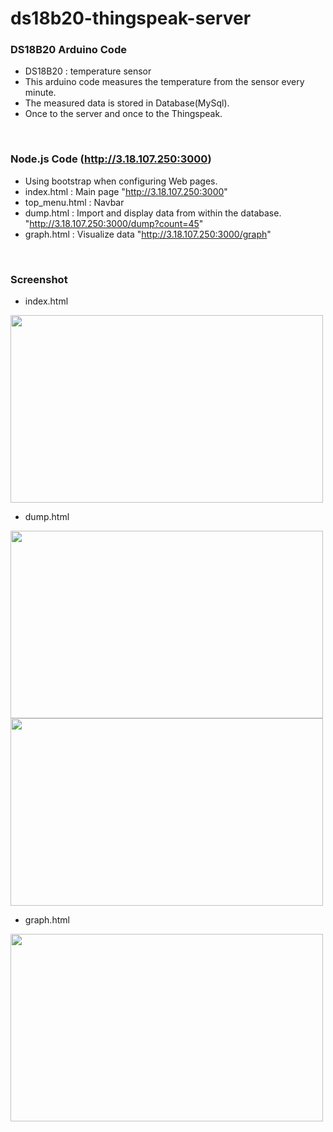 # ds18b20-thingspeak-server

### DS18B20 Arduino Code
- DS18B20 : temperature sensor
- This arduino code measures the temperature from the sensor every minute.
- The measured data is stored in Database(MySql).
- Once to the server and once to the Thingspeak.
</br>

### Node.js Code (http://3.18.107.250:3000)
- Using bootstrap when configuring Web pages.
- index.html    : Main page       "http://3.18.107.250:3000"
- top_menu.html : Navbar
- dump.html     : Import and display data from within the database. "http://3.18.107.250:3000/dump?count=45"
- graph.html    : Visualize data  "http://3.18.107.250:3000/graph"
</br>

### Screenshot
- index.html
<img src="https://user-images.githubusercontent.com/37935285/55290500-f2b90d80-540e-11e9-83a1-968a7e47f6e4.PNG" width="500" height="300">

- dump.html
<img src="https://user-images.githubusercontent.com/37935285/55290497-f2207700-540e-11e9-9fb1-d15ddd02b9ab.PNG" width="500" height="300">
<img src="https://user-images.githubusercontent.com/37935285/55290498-f2b90d80-540e-11e9-8819-e1d2721de4f9.PNG" width="500" height="300">

- graph.html
<img src="https://user-images.githubusercontent.com/37935285/55290499-f2b90d80-540e-11e9-859a-9656e76c697b.PNG" width="500" height="300">
